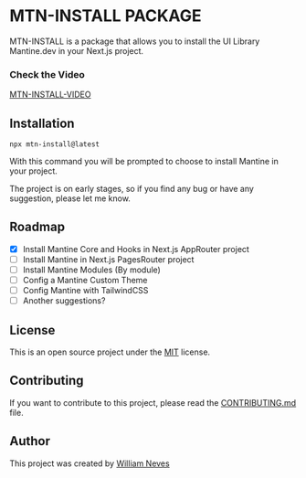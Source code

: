 # MTN-INSTALL PACKAGE

MTN-INSTALL is a package that allows you to install the UI Library Mantine.dev in your Next.js project.

### Check the Video
[MTN-INSTALL-VIDEO](https://www.loom.com/share/5a4eaf8d6fb3483592df481c8cfe59d9?sid=cd8bdbcf-5a6d-4056-8249-3e5feaed4981)

## Installation
```
npx mtn-install@latest
```

With this command you will be prompted to choose to install Mantine in your project.

The project is on early stages, so if you find any bug or have any suggestion, please let me know.

## Roadmap
- [x] Install Mantine Core and Hooks in Next.js AppRouter project
- [ ] Install Mantine in Next.js PagesRouter project
- [ ] Install Mantine Modules (By module)
- [ ] Config a Mantine Custom Theme
- [ ] Config Mantine with TailwindCSS
- [ ] Another suggestions?

## License
This is an open source project under the [MIT](https://opensource.org/licenses/MIT) license.

## Contributing
If you want to contribute to this project, please read the [CONTRIBUTING.md](https://github.com/williamneves/mtn-install/blob/main/CONTRIBUTING.md) file.


## Author
This project was created by [William Neves](https://github.com./williamneves/)